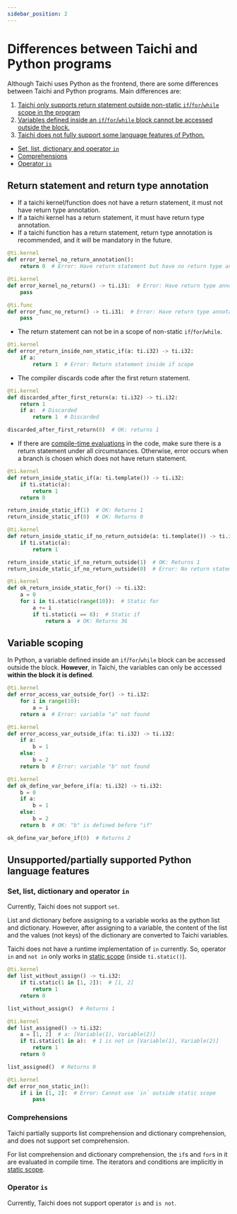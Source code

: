 ```yaml
---
sidebar_position: 2
---
```


# Differences between Taichi and Python programs

Although Taichi uses Python as the frontend, there are some differences between Taichi and Python programs.
Main differences are:

1. [Taichi only supports return statement outside non-static `if`/`for`/`while` scope in the program](#return-statement)
2. [Variables defined inside an `if`/`for`/`while` block cannot be accessed outside the block.](#variable-scoping)
3. [Taichi does not fully support some language features of Python.](#unsupportedpartially-supported-python-language-features)
  - [Set, list, dictionary and operator `in`](#set-list-dictionary-and-operator-in)
  - [Comprehensions](#comprehensions)
  - [Operator `is`](#operator-is)

## Return statement and return type annotation

- If a taichi kernel/function does not have a return statement, it must not have return type annotation.
- If a taichi kernel has a return statement, it must have return type annotation.
- If a taichi function has a return statement, return type annotation is recommended, and it will be mandatory in the future.

```python {3,7,10,14}
@ti.kernel
def error_kernel_no_return_annotation():
    return 0  # Error: Have return statement but have no return type annotation

@ti.kernel
def error_kernel_no_return() -> ti.i31:  # Error: Have return type annotation but have no return statement
    pass

@ti.func
def error_func_no_return() -> ti.i31:  # Error: Have return type annotation but have no return statement
    pass
```

- The return statement can not be in a scope of non-static `if`/`for`/`while`.

```python {4}
@ti.kernel
def error_return_inside_non_static_if(a: ti.i32) -> ti.i32:
    if a:
        return 1  # Error: Return statement inside if scope
```

- The compiler discards code after the first return statement.

```python {4-5}
@ti.kernel
def discarded_after_first_return(a: ti.i32) -> ti.i32:
    return 1
    if a:  # Discarded
        return 1  # Discarded

discarded_after_first_return(0)  # OK: returns 1
```
- If there are [compile-time evaluations](/lang/articles/advanced/meta#compile-time-evaluations) in the code, make sure there is a return statement under all circumstances.
Otherwise, error occurs when a branch is chosen which does not have return statement.
```python {7-8,15-16,21,23-24}
@ti.kernel
def return_inside_static_if(a: ti.template()) -> ti.i32:
    if ti.static(a):
        return 1
    return 0

return_inside_static_if(1)  # OK: Returns 1
return_inside_static_if(0)  # OK: Returns 0

@ti.kernel
def return_inside_static_if_no_return_outside(a: ti.template()) -> ti.i32:
    if ti.static(a):
        return 1

return_inside_static_if_no_return_outside(1)  # OK: Returns 1
return_inside_static_if_no_return_outside(0)  # Error: No return statement

@ti.kernel
def ok_return_inside_static_for() -> ti.i32:
    a = 0
    for i in ti.static(range(10)):  # Static for
        a += i
        if ti.static(i == 8):  # Static if
            return a  # OK: Returns 36
```

## Variable scoping

In Python, a variable defined inside an `if`/`for`/`while` block can be accessed outside the block.
**However**, in Taichi, the variables can only be accessed **within the block it is defined**.

```python {5,13,17,22}
@ti.kernel
def error_access_var_outside_for() -> ti.i32:
    for i in range(10):
        a = i
    return a  # Error: variable "a" not found

@ti.kernel
def error_access_var_outside_if(a: ti.i32) -> ti.i32:
    if a:
        b = 1
    else:
        b = 2
    return b  # Error: variable "b" not found

@ti.kernel
def ok_define_var_before_if(a: ti.i32) -> ti.i32:
    b = 0
    if a:
        b = 1
    else:
        b = 2
    return b  # OK: "b" is defined before "if"

ok_define_var_before_if(0)  # Returns 2
```

## Unsupported/partially supported Python language features

### Set, list, dictionary and operator `in`

Currently, Taichi does not support `set`.

List and dictionary before assigning to a variable works as the python list and dictionary.
However, after assigning to a variable, the content of the list and the values (not keys) of the dictionary are converted to Taichi variables.

Taichi does not have a runtime implementation of `in` currently. So, operator `in` and `not in` only works in  [static scope](/lang/articles/advanced/meta#static-scope) (inside `ti.static()`).

```python {3,11-12,20}
@ti.kernel
def list_without_assign() -> ti.i32:
    if ti.static(1 in [1, 2]):  # [1, 2]
        return 1
    return 0

list_without_assign()  # Returns 1

@ti.kernel
def list_assigned() -> ti.i32:
    a = [1, 2]  # a: [Variable(1), Variable(2)]
    if ti.static(1 in a):  # 1 is not in [Variable(1), Variable(2)]
        return 1
    return 0

list_assigned()  # Returns 0

@ti.kernel
def error_non_static_in():
    if i in [1, 2]:  # Error: Cannot use `in` outside static scope
        pass
```

### Comprehensions

Taichi partially supports list comprehension and dictionary comprehension,
and does not support set comprehension.

For list comprehension and dictionary comprehension, the `if`s and `for`s in it are evaluated in compile time.
The iterators and conditions are implicitly in [static scope](/lang/articles/advanced/meta#static-scope).

### Operator `is`

Currently, Taichi does not support operator `is` and `is not`.
